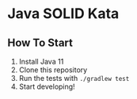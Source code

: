 # Java SOLID Kata

## How To Start
1. Install Java 11
2. Clone this repository
3. Run the tests with `./gradlew test`
4. Start developing!
